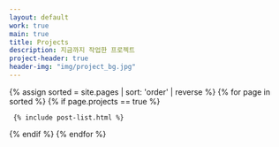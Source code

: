 ```yaml
---
layout: default
work: true
main: true
title: Projects
description: 지금까지 작업한 프로젝트
project-header: true
header-img: "img/project_bg.jpg"
---
```


<div class="catalogue">
{% assign sorted = site.pages | sort: 'order' | reverse %}
{% for page in sorted %}
{% if page.projects == true %}

     {% include post-list.html %}

{% endif %}
{% endfor %}
</div>